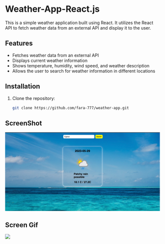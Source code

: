 # Weather-App-React.js

This is a simple weather application built using React. It utilizes the React API to fetch weather data from an external API and display it to the user.

## Features

- Fetches weather data from an external API
- Displays current weather information
- Shows temperature, humidity, wind speed, and weather description
- Allows the user to search for weather information in different locations

## Installation

1. Clone the repository:

   ```bash
   git clone https://github.com/fara-777/weather-app.git
   ```

## ScreenShot

<img src="/ScreenShot.jpg" />

## Screen Gif

<img src="/Screen.gif" />
